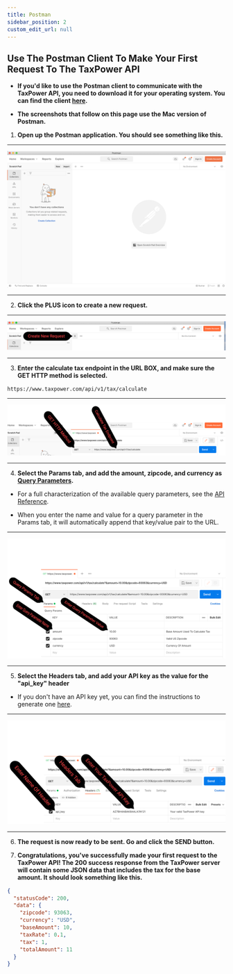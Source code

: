 ```yaml
---
title: Postman
sidebar_position: 2
custom_edit_url: null
---
```


## Use The Postman Client To Make Your First Request To The TaxPower API

- **If you'd like to use the Postman client to communicate with the TaxPower API, you need to download it for your operating system. You can find the client [here](https://www.postman.com/downloads/postman-agent/).**

- **The screenshots that follow on this page use the Mac version of Postman.**

1. **Open up the Postman application. You should see something like this.**

---

![Postman Home](../../../static/img/postman_home.png)

---

2. **Click the PLUS icon to create a new request.**

---

![Create New Request](../../../static/img/create_new_request.png)

---

3. **Enter the calculate tax endpoint in the URL BOX, and make sure the GET HTTP method is selected.**


 ```
 https://www.taxpower.com/api/v1/tax/calculate
 ```

---

![Enter Calculate Tax Endpoint](../../../static/img/enter_url.png)

---

4. **Select the Params tab, and add the amount, zipcode, and currency as [Query Parameters](https://branch.io/glossary/query-parameters/).**
  
  - For a full characterization of the available query parameters, see the [API Reference](../../api-reference.md).

  - When you enter the name and value for a query parameter in the Params tab, it will automatically append that key/value pair to the URL.
  
---

![Add Query Params](../../../static/img/add_query_params.png)

---

5. **Select the Headers tab, and add your API key as the value for the "api_key" header**

  - If you don't have an API key yet, you can find the instructions to generate one [here](../generate-api-key). 

---

![Add API Key](../../../static/img/enter_api_key.png)

---

6. **The request is now ready to be sent. Go and click the SEND button.**

7. **Congratulations, you've successfully made your first request to the TaxPower API! The 200 success response from the TaxPower server will contain some JSON data that includes the tax for the base amount. It should look something like this.**

```json
{
  "statusCode": 200,
  "data": {
    "zipcode": 93063,
    "currency": "USD",
    "baseAmount": 10,
    "taxRate": 0.1,
    "tax": 1,
    "totalAmount": 11
  }
}
```

